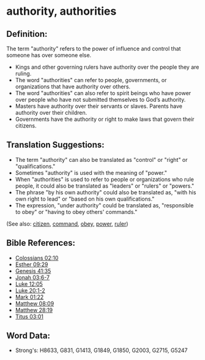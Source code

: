 # authority, authorities #

## Definition: ##

The term "authority" refers to the power of influence and control that someone has over someone else.

* Kings and other governing rulers have authority over the people they are ruling.
* The word "authorities" can refer to people, governments, or organizations that have authority over others. 
* The word "authorities" can also refer to spirit beings who have power over people who have not submitted themselves to God’s authority.
* Masters have authority over their servants or slaves. Parents have authority over their children.
* Governments have the authority or right to make laws that govern their citizens.

## Translation Suggestions: ##

* The term "authority" can also be translated as "control" or "right" or "qualifications."
* Sometimes "authority" is used with the meaning of "power."
* When "authorities" is used to refer to people or organizations who rule people, it could also be translated as "leaders" or "rulers" or "powers."
* The phrase "by his own authority" could also be translated as, "with his own right to lead" or "based on his own qualifications."
* The expression, "under authority" could be translated as, "responsible to obey" or "having to obey others' commands."

(See also: [citizen](../other/citizen.md), [command](../kt/command.md), [obey](../other/obey.md), [power](../kt/power.md), [ruler](../other/ruler.md))

## Bible References: ##

* [Colossians 02:10](rc://en/tn/help/col/02/10)
* [Esther 09:29](rc://en/tn/help/est/09/29)
* [Genesis 41:35](rc://en/tn/help/gen/41/35)
* [Jonah 03:6-7](rc://en/tn/help/jon/03/06)
* [Luke 12:05](rc://en/tn/help/luk/12/05)
* [Luke 20:1-2](rc://en/tn/help/luk/20/01)
* [Mark 01:22](rc://en/tn/help/mrk/01/22)
* [Matthew 08:09](rc://en/tn/help/mat/08/09)
* [Matthew 28:19](rc://en/tn/help/mat/28/19)
* [Titus 03:01](rc://en/tn/help/tit/03/01)


## Word Data: ##

* Strong's: H8633, G831, G1413, G1849, G1850, G2003, G2715, G5247
